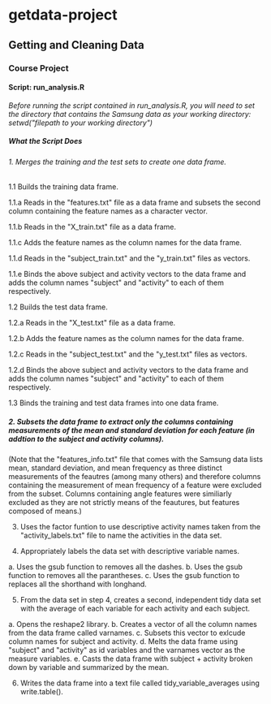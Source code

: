 # getdata-project

## Getting and Cleaning Data 

### Course Project

#### Script: run_analysis.R 

*Before running the script contained in run_analysis.R, you will need to set the directory that contains the Samsung data as your working directory: setwd("filepath to your working directory")*

##### What the Script Does

###### 1.    Merges the training and the test sets to create one data frame.

1.1   Builds the training data frame.

1.1.a Reads in the "features.txt" file as a data frame and subsets the second
      column containing the feature names as a character vector.
      
1.1.b Reads in the "X_train.txt" file as a data frame.

1.1.c Adds the feature names as the column names for the data frame.

1.1.d Reads in the "subject_train.txt" and the "y_train.txt" files as vectors.

1.1.e Binds the above subject and activity vectors to the data frame and adds the 
      column names "subject" and "activity" to each of them respectively.

1.2   Builds the test data frame.

1.2.a Reads in the "X_test.txt" file as a data frame.

1.2.b Adds the feature names as the column names for the data frame.

1.2.c Reads in the "subject_test.txt" and the "y_test.txt" files as vectors.

1.2.d Binds the above subject and activity vectors to the data frame and adds the 
      column names "subject" and "activity" to each of them respectively.

1.3   Binds the training and test data frames into one data frame.


##### 2.  Subsets the data frame to extract only the columns containing *measurements* of the mean and standard deviation for each feature (in addtion to the subject and activity columns). 

(Note that the "features_info.txt" file that comes with the Samsung data lists mean, 
standard deviation, and mean frequency as three distinct measurements of the feautres 
(among many others) and therefore columns containing the measurement of mean frequency 
of a feature were excluded from the subset. Columns containing angle features were similiarly 
excluded as they are not strictly means of the feautures, but features composed of means.)


3.   Uses the factor funtion to use descriptive activity names taken from the 
     "activity_labels.txt" file to name the activities in the data set.


4.   Appropriately labels the data set with descriptive variable names.

a.   Uses the gsub function to removes all the dashes.
b.   Uses the gsub function to removes all the parantheses.
c.   Uses the gsub function to replaces all the shorthand with longhand.


5.   From the data set in step 4, creates a second, independent tidy data set with the 
     average of each variable for each activity and each subject.

a. Opens the reshape2 library.
b. Creates a vector of all the column names from the data frame called varnames.
c. Subsets this vector to exlcude column names for subject and activity.
d. Melts the data frame using "subject" and "activity" as id variables and the varnames 
   vector as the measure variables.
e. Casts the data frame with subject + activity broken down by variable and summarized 
   by the mean.

6. Writes the data frame into a text file called tidy_variable_averages using write.table().

